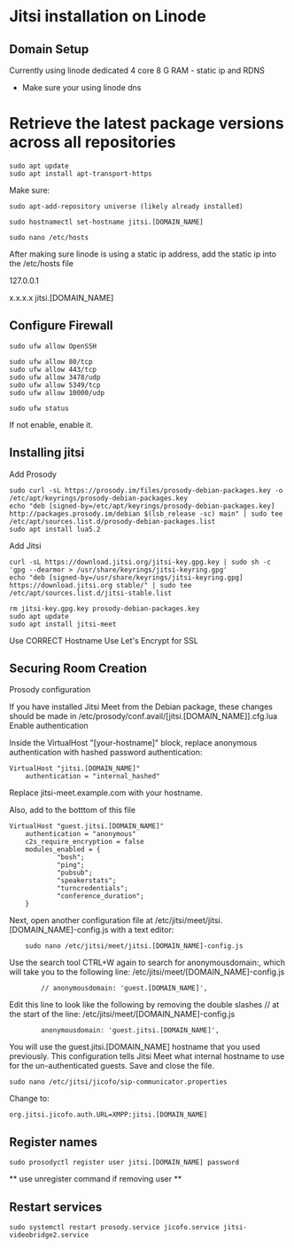 # Jitsi installation on Linode

## Domain Setup
Currently using linode dedicated 4 core 8 G RAM - static ip and RDNS
* Make sure your using linode dns

# Retrieve the latest package versions across all repositories

```
sudo apt update
sudo apt install apt-transport-https
```


Make sure:
```
sudo apt-add-repository universe (likely already installed)
```

```
sudo hostnamectl set-hostname jitsi.[DOMAIN_NAME]
```

```
sudo nano /etc/hosts
```

After making sure linode is using a static ip address, add the static ip into the /etc/hosts file

127.0.0.1

x.x.x.x jitsi.[DOMAIN_NAME]


## Configure Firewall
```
sudo ufw allow OpenSSH
```

```
sudo ufw allow 80/tcp
sudo ufw allow 443/tcp
sudo ufw allow 3478/udp
sudo ufw allow 5349/tcp
sudo ufw allow 10000/udp
```

```
sudo ufw status
```

If not enable, enable it.

## Installing jitsi

Add Prosody
```
sudo curl -sL https://prosody.im/files/prosody-debian-packages.key -o /etc/apt/keyrings/prosody-debian-packages.key
echo "deb [signed-by=/etc/apt/keyrings/prosody-debian-packages.key] http://packages.prosody.im/debian $(lsb_release -sc) main" | sudo tee /etc/apt/sources.list.d/prosody-debian-packages.list
sudo apt install lua5.2
```

Add Jitsi

```
curl -sL https://download.jitsi.org/jitsi-key.gpg.key | sudo sh -c 'gpg --dearmor > /usr/share/keyrings/jitsi-keyring.gpg'
echo "deb [signed-by=/usr/share/keyrings/jitsi-keyring.gpg] https://download.jitsi.org stable/" | sudo tee /etc/apt/sources.list.d/jitsi-stable.list
```

```
rm jitsi-key.gpg.key prosody-debian-packages.key
sudo apt update
sudo apt install jitsi-meet
```

Use CORRECT Hostname
Use Let's Encrypt for SSL

## Securing Room Creation
Prosody configuration

If you have installed Jitsi Meet from the Debian package, these changes should be made in /etc/prosody/conf.avail/[jitsi.[DOMAIN_NAME]].cfg.lua
Enable authentication

Inside the VirtualHost "[your-hostname]" block, replace anonymous authentication with hashed password authentication:
```
VirtualHost "jitsi.[DOMAIN_NAME]"
    authentication = "internal_hashed"
```
Replace jitsi-meet.example.com with your hostname.

Also, add to the botttom of this file

```
VirtualHost "guest.jitsi.[DOMAIN_NAME]"
    authentication = "anonymous"
    c2s_require_encryption = false
    modules_enabled = {
            "bosh";
            "ping";
            "pubsub";
            "speakerstats";
            "turncredentials";
            "conference_duration";
    }
```

Next, open another configuration file at /etc/jitsi/meet/jitsi.[DOMAIN_NAME]-config.js with a text editor:
```
    sudo nano /etc/jitsi/meet/jitsi.[DOMAIN_NAME]-config.js
```
Use the search tool CTRL+W again to search for anonymousdomain:, which will take you to the following line:
/etc/jitsi/meet/[DOMAIN_NAME]-config.js
```
        // anonymousdomain: 'guest.[DOMAIN_NAME]',
```
Edit this line to look like the following by removing the double slashes // at the start of the line:
/etc/jitsi/meet/[DOMAIN_NAME]-config.js
```
        anonymousdomain: 'guest.jitsi.[DOMAIN_NAME]',
```
You will use the guest.jitsi.[DOMAIN_NAME] hostname that you used previously. This configuration tells Jitsi Meet what internal hostname to use for the un-authenticated guests. Save and close the file.

```
sudo nano /etc/jitsi/jicofo/sip-communicator.properties
```

Change to:
```
org.jitsi.jicofo.auth.URL=XMPP:jitsi.[DOMAIN_NAME]
```

## Register names
```
sudo prosodyctl register user jitsi.[DOMAIN_NAME] password
```
** use unregister command if removing user **

## Restart services

```
sudo systemctl restart prosody.service jicofo.service jitsi-videobridge2.service
```
